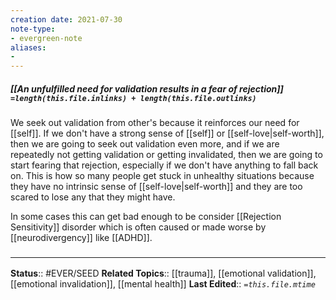 ```yaml
---
creation date: 2021-07-30
note-type: 
- evergreen-note
aliases:
- 
---
```


##### [[An unfulfilled need for validation results in a fear of rejection]] `=length(this.file.inlinks) + length(this.file.outlinks)`

We seek out validation from other's because it reinforces our need for [[self]]. If we don't have a strong sense of [[self]] or [[self-love|self-worth]], then we are going to seek out validation even more, and if we are repeatedly not getting validation or getting invalidated, then we are going to start fearing that  rejection, especially if we don't have anything to fall back on. This is how so many people get stuck in unhealthy situations because they have no intrinsic sense of [[self-love|self-worth]] and they are too scared to lose any that they might have.

In some cases this can get bad enough to be consider [[Rejection Sensitivity]] disorder which is often caused or made worse by [[neurodivergency]] like [[ADHD]]. 
### <hr class="footnote"/>

**Status**:: #EVER/SEED
**Related Topics**:: [[trauma]], [[emotional validation]], [[emotional invalidation]], [[mental health]]
**Last Edited**:: *`=this.file.mtime`*
	

